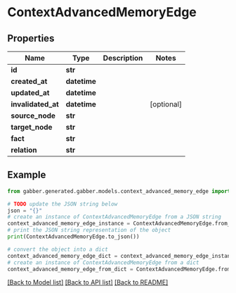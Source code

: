 # ContextAdvancedMemoryEdge


## Properties

Name | Type | Description | Notes
------------ | ------------- | ------------- | -------------
**id** | **str** |  | 
**created_at** | **datetime** |  | 
**updated_at** | **datetime** |  | 
**invalidated_at** | **datetime** |  | [optional] 
**source_node** | **str** |  | 
**target_node** | **str** |  | 
**fact** | **str** |  | 
**relation** | **str** |  | 

## Example

```python
from gabber.generated.gabber.models.context_advanced_memory_edge import ContextAdvancedMemoryEdge

# TODO update the JSON string below
json = "{}"
# create an instance of ContextAdvancedMemoryEdge from a JSON string
context_advanced_memory_edge_instance = ContextAdvancedMemoryEdge.from_json(json)
# print the JSON string representation of the object
print(ContextAdvancedMemoryEdge.to_json())

# convert the object into a dict
context_advanced_memory_edge_dict = context_advanced_memory_edge_instance.to_dict()
# create an instance of ContextAdvancedMemoryEdge from a dict
context_advanced_memory_edge_from_dict = ContextAdvancedMemoryEdge.from_dict(context_advanced_memory_edge_dict)
```
[[Back to Model list]](../README.md#documentation-for-models) [[Back to API list]](../README.md#documentation-for-api-endpoints) [[Back to README]](../README.md)


